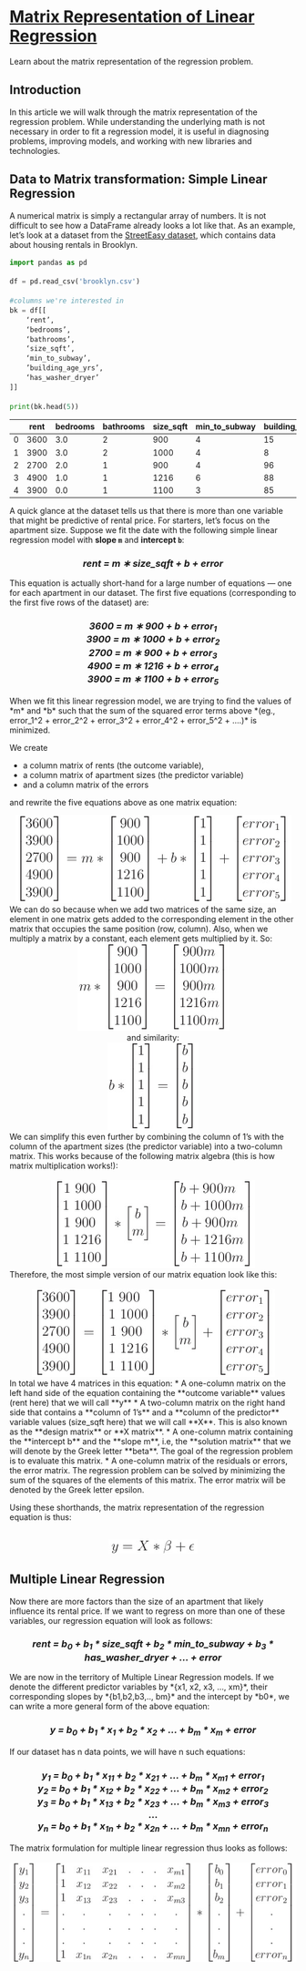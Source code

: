 # [Matrix Representation of Linear Regression](https://www.codecademy.com/courses/linear-regression-mssp/articles/matrix-representation-of-linear-regression)

Learn about the matrix representation of the regression problem.

## Introduction

In this article we will walk through the matrix representation of the regression problem. 
While understanding the underlying math is not necessary in order to fit a regression model, 
it is useful in diagnosing problems, improving models, and working with new libraries and technologies.

## Data to Matrix transformation: Simple Linear Regression

A numerical matrix is simply a rectangular array of numbers. 
It is not difficult to see how a DataFrame already looks a lot like that. 
As an example, let’s look at a dataset from the [StreetEasy dataset](https://github.com/Codecademy/datasets/tree/master/streeteasy), 
which contains data about housing rentals in Brooklyn.
```py
import pandas as pd

df = pd.read_csv('brooklyn.csv')

#columns we're interested in
bk = df[[
    ‘rent’, 
    ‘bedrooms’,  
    ‘bathrooms’, 
    ‘size_sqft’, 
    ‘min_to_subway’, 
    ’building_age_yrs’, 
    ‘has_washer_dryer’
]]

print(bk.head(5))
```
|  |	rent |	bedrooms |	bathrooms |	size_sqft |	min_to_subway |	building_age_yrs |	has_washer_dryer |
| --- | --- | --- | --- | --- | --- | --- | --- |
| 0 |	3600 |	3.0 |	2 |	900  |	4 |	15 |	0 |
| 1 |	3900 |	3.0 |	2 |	1000 |	4 |	8  |	0 |
| 2 |	2700 |	2.0 |	1 |	900  |	4 |	96 |	0 |
| 3 |	4900 |	1.0 |	1 |	1216 |	6 |	88 |	0 |
| 4 |	3900 |	0.0 |	1 |	1100 |	3 |	85 |	0 |

A quick glance at the dataset tells us that there is more than one variable that might be predictive of rental price. 
For starters, let’s focus on the apartment size. 
Suppose we fit the date with the following simple linear regression model with **slope `m`** and **intercept `b`**:
<h3 align="center">
    <em>
        rent = m ∗ size_sqft + b + error
    </em>
</h3>
This equation is actually short-hand for a large number of equations — one for each apartment in our dataset. 
The first five equations (corresponding to the first five rows of the dataset) are:
<h3 align="center">
    <em>3600 = m ∗ 900 + b + error<sub>1</sub></em><br />
    <em>3900 = m ∗ 1000 + b + error<sub>2</sub></em><br />
    <em>2700 = m ∗ 900 + b + error<sub>3</sub></em><br />
    <em>4900 = m ∗ 1216 + b + error<sub>4</sub></em><br />
    <em>3900 = m ∗ 1100 + b + error<sub>5</sub></em><br />
</h3>
When we fit this linear regression model, we are trying to find the values of *m* and *b* such that the sum of the squared error terms above 
*(eg., error_1^2 + error_2^2 + error_3^2 + error_4^2 + error_5^2 + ….)* is minimized.  

<p></p>

We create 
* a column matrix of rents (the outcome variable), 
* a column matrix of apartment sizes (the predictor variable) 
* and a column matrix of the errors

and rewrite the five equations above as one matrix equation:
<div align="center">
    <img src="formula/one_matrix_equation.jpg" />
</div>
We can do so because when we add two matrices of the same size, 
an element in one matrix gets added to the corresponding element in the other matrix that occupies the same position (row, column). 
Also, when we multiply a matrix by a constant, each element gets multiplied by it. So:
<div align="center">
    <img src="formula/m_matrix_equation.jpg" />
</div>
<div align="center">
    and similarity:<br />
    <img src="formula/b_matrix_equation.jpg" />
</div>
We can simplify this even further by combining the column of 1’s with the column of the apartment sizes (the predictor variable) into a two-column matrix. 
This works because of the following matrix algebra (this is how matrix multiplication works!):
<div align="center">
    <br />
    <img src="formula/two_column_matrix_equation.jpg" />
</div>
Therefore, the most simple version of our matrix equation look like this:
<div align="center">
    <br />
    <img src="formula/simple_two_column_matrix_equation.jpg" />
</div>
In total we have 4 matrices in this equation:
* A one-column matrix on the left hand side of the equation containing the **outcome variable** values (rent here) that we will call **y**
* A two-column matrix on the right hand side that contains a **column of 1’s** and a **column of the predictor** variable values (size_sqft here) that we will call **X**. This is also known as the **design matrix** or **X matrix**.
* A one-column matrix containing the **intercept b** and the **slope m**, i.e, the **solution matrix** that we will denote by the Greek letter **beta**. The goal of the regression problem is to evaluate this matrix.
* A one-column matrix of the residuals or errors, the error matrix. The regression problem can be solved by minimizing the sum of the squares of the elements of this matrix. The error matrix will be denoted by the Greek letter epsilon.

Using these shorthands, the matrix representation of the regression equation is thus:
<div align="center">
    <br />
    <img src="formula/matrix_representation_of_the_regression_equation.jpg" />
</div>

## Multiple Linear Regression

Now there are more factors than the size of an apartment that likely influence its rental price. 
If we want to regress on more than one of these variables, our regression equation will look as follows:
<h3 align="center">
    <em>
        rent = b<sub>0</sub> + b<sub>1</sub> * size_sqft + b<sub>2</sub> * min_to_subway + b<sub>3</sub> * has_washer_dryer + ... + error
    </em>
</h3>
We are now in the territory of Multiple Linear Regression models. 
If we denote the different predictor variables by *{x1, x2, x3, …, xm}*, their corresponding slopes by *{b1,b2,b3,.., bm}* and the intercept by *b0*, 
we can write a more general form of the above equation:
<h3 align="center">
    <em>
        y = b<sub>0</sub> + b<sub>1</sub> * x<sub>1</sub> + b<sub>2</sub> * x<sub>2</sub> + ... + b<sub>m</sub> * x<sub>m</sub> + error
    </em>
</h3>
If our dataset has n data points, we will have n such equations:
<h3 align="center">
    <em>
        y<sub>1</sub> = b<sub>0</sub> + b<sub>1</sub> * x<sub>11</sub> + b<sub>2</sub> * x<sub>21</sub> + ... + b<sub>m</sub> * x<sub>m1</sub> + error<sub>1</sub>
    </em>
    <br />
    <em>
        y<sub>2</sub> = b<sub>0</sub> + b<sub>1</sub> * x<sub>12</sub> + b<sub>2</sub> * x<sub>22</sub> + ... + b<sub>m</sub> * x<sub>m2</sub> + error<sub>2</sub>
    </em>
    <br />
    <em>
        y<sub>3</sub> = b<sub>0</sub> + b<sub>1</sub> * x<sub>13</sub> + b<sub>2</sub> * x<sub>23</sub> + ... + b<sub>m</sub> * x<sub>m3</sub> + error<sub>3</sub>
    </em>
    <br />
        ...
    <br />
    <em>
        y<sub>n</sub> = b<sub>0</sub> + b<sub>1</sub> * x<sub>1n</sub> + b<sub>2</sub> * x<sub>2n</sub> + ... + b<sub>m</sub> * x<sub>mn</sub> + error<sub>n</sub>
    </em>
</h3>
The matrix formulation for multiple linear regression thus looks as follows:
<div align="center">
    <br />
    <img src="formula/matrix_formulation_for_multiple_linear_regression.jpg" />
</div>


























